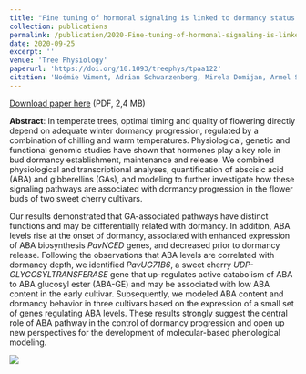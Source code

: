 ```yaml
---
title: "Fine tuning of hormonal signaling is linked to dormancy status in sweet cherry flower buds"
collection: publications
permalink: /publication/2020-Fine-tuning-of-hormonal-signaling-is-linked-to-dormancy-status-in-sweet-cherry-flower-buds
date: 2020-09-25
excerpt: ''
venue: 'Tree Physiology'
paperurl: 'https://doi.org/10.1093/treephys/tpaa122'
citation: 'Noémie Vimont, Adrian Schwarzenberg, Mirela Domijan, Armel S. L. Donkpegan, Rémi Beauvieux, Loïck Dantec, Mustapha Arkoun, Frank Jamois, Jean-Claude Yvin, Philip A. Wigge, Elisabeth Dirlewanger, Sandra Cortijo, Bénédicte Wenden (2020), "Fine tuning of hormonal signaling is linked to dormancy status in sweet cherry flower buds", <i>Tree Physiology</i> tpaa122'
---
```

<i class="ai ai-biorxiv"></i> [Download paper here](https://www.biorxiv.org/content/10.1101/423871v3.full.pdf) (PDF, 2,4 MB)

**Abstract**: In temperate trees, optimal timing and quality of flowering directly depend on adequate winter dormancy progression, regulated by a combination of chilling and warm temperatures. Physiological, genetic and functional genomic studies have shown that hormones play a key role in bud dormancy establishment, maintenance and release. We combined physiological and transcriptional analyses, quantification of abscisic acid (ABA) and gibberellins (GAs), and modeling to further investigate how these signaling pathways are associated with dormancy progression in the flower buds of two sweet cherry cultivars.

Our results demonstrated that GA-associated pathways have distinct functions and may be differentially related with dormancy. In addition, ABA levels rise at the onset of dormancy, associated with enhanced expression of ABA biosynthesis <i>PavNCED</i> genes, and decreased prior to dormancy release. Following the observations that ABA levels are correlated with dormancy depth, we identified <i>PavUG71B6</i>, a sweet cherry <i>UDP-GLYCOSYLTRANSFERASE</i> gene that up-regulates active catabolism of ABA to ABA glucosyl ester (ABA-GE) and may be associated with low ABA content in the early cultivar. Subsequently, we modeled ABA content and dormancy behavior in three cultivars based on the expression of a small set of genes regulating ABA levels. These results strongly suggest the central role of ABA pathway in the control of dormancy progression and open up new perspectives for the development of molecular-based phenological modeling.

<img src='/bwenden/images/Modelling-ABA.png' />

<script type="text/javascript" src="https://d1bxh8uas1mnw7.cloudfront.net/assets/embed.js"></script><div class="altmetric-embed" data-badge-type="donut" data-altmetric-id="48806785" />

<script type="text/javascript" src="https://d1bxh8uas1mnw7.cloudfront.net/assets/embed.js"></script><div class="altmetric-embed" data-badge-type="donut" data-altmetric-id="91285037" />
